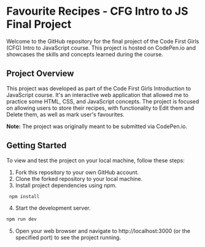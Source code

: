 # Favourite Recipes - CFG Intro to JS Final Project

Welcome to the GitHub repository for the final project of the Code First Girls (CFG) Intro to JavaScript course. This project is hosted on CodePen.io and showcases the skills and concepts learned during the course.

## Project Overview

This project was developed as part of the Code First Girls Introduction to JavaScript course. It's an interactive web application that allowed me to practice some HTML, CSS, and JavaScript concepts. 
The project is focused on  allowing users to store their recipes, with functionality to Edit them and Delete them, as well as mark user's favourites.

**Note:** The project was originally meant to be submitted via CodePen.io.

## Getting Started

To view and test the project on your local machine, follow these steps:

1. Fork this repository to your own GitHub account.
2. Clone the forked repository to your local machine.
3. Install project dependencies using npm.
```bash
 npm install
```
4. Start the development server.
``` bash
npm run dev
```
5. Open your web browser and navigate to http://localhost:3000 (or the specified port) to see the project running.

